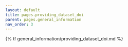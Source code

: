```yaml
---
layout: default
title: pages.providing_dataset_doi
parent: pages.general_information
nav_order: 3
---
```


{% tf general_information/providing_dataset_doi.md %}

